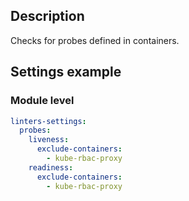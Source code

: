 ## Description

Checks for probes defined in containers.

## Settings example

### Module level

```yaml
linters-settings:
  probes:
    liveness:
      exclude-containers:
        - kube-rbac-proxy
    readiness:
      exclude-containers:
        - kube-rbac-proxy
```